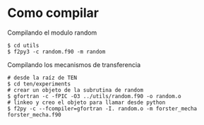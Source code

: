 # Como compilar

Compilando el modulo random

	$ cd utils
	$ f2py3 -c random.f90 -m random


Compilando los mecanismos de transferencia

	# desde la raíz de TEN
	$ cd ten/experiments
	# crear un objeto de la subrutina de random
	$ gfortran -c -fPIC -O3 ../utils/random.f90 -o random.o
	# linkeo y creo el objeto para llamar desde python
	$ f2py -c --fcompiler=gfortran -I. random.o -m forster_mecha forster_mecha.f90
